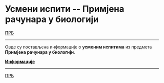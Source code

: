 # Усмени испити -- Примјена рачунара у биологији

[ПРБ](../README.md)

---

Овде су постављена информације о **усменим испитима** из предмета **Примјена рачунара у биологији**.  

**[Информације](info/README.md)**

---

[ПРБ](../README.md)
